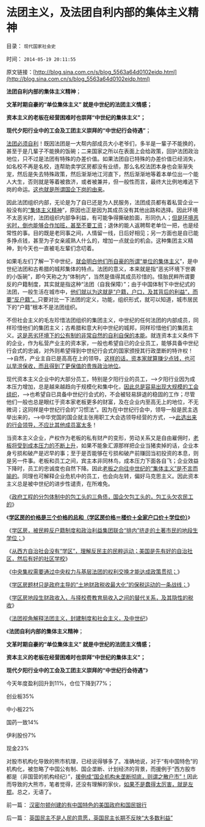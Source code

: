 # 法团主义，及法团自利内部的集体主义精神

目录： `现代国家社会史` 

时间： `2014-05-19 20:11:55` 

原文链接：[http://blog.sina.com.cn/s/blog_5563a64d0102eidp.html](http://blog.sina.com.cn/s/blog_5563a64d0102eidp.html)

**法团自利内部的集体主义精神**；

**文革时期自豪的“单位集体主义” 就是中世纪的法团主义情感；**

**资本主义的老板在经营困难时也崇拜“中世纪的集体主义”；**

**现代夕阳行业中的工会及工团主义崇拜的“中世纪行会待遇”**；

[法团必须自利](../../../2014/5/18/法团视角解释法团主义，封建制度和社会主义，及中世纪.md)！既因法团是一大帮内部成员大小老爷们，多半是一輩子不能换的，甚至于是几輩子不能换的饭碗；二来国家之所以在表面上会给政策，回护法团政治地位，只不过是法团有特殊的办差价值。如果法团自已特殊的办差价值已经消失，如名校不再是名校，连帮助卖学区房都没有业绩，那么名校法团本身也会渐渐失宠，然后是失去特殊政策，然后渐渐地江河直下，然后渐渐地等着本单位出一个能人大生，否则就是等着被救济，或者被兼并，但一般性而言，最终大比例地难逃下岗的命运。[这也就是所谓国企下岗的由来](../../../2013/11/26/不要象晚清眷恋“八旗”一样留恋国企；.md)。

因此法团组织内部，无论是为了自已还是为人民服务，法团成员都有着私营企业一般没有的[“集体主义精神](../../../2013/4/26/集体主义从来不是中国梦，由叶檀公知说起.md)”，原因也正是因为其成员没有其他出路和选择。因此环境不太恶劣时，法团组织内部争利益，有可能争得撕破脸面，形同仇人；[但是环境恶劣时，倒也能够合作加班，甚至不要工资](../../../2009/8/8/抵扣工人收入的“工人翻身做了企业的主人”.md)；退休的能人返聘帮老单位一把，也是经常性的事。目的既是老同事之间，人情留一线，日后好相见；另一方面也是自已能多挣点钱，甚至为子女亲戚熟人什么的，增加一点就业的机会。这种集团主义精神，到今天也一直被毛左輩们念叨着。

如果毛左们了解一下中世纪，[就会明白他们所自豪的所谓“单位的集体主义](../../../2009/8/9/单位是特权体制内的中国人的灵魂.md)”，是中世纪法团和古希腊的城邦集体的特点。法团的意义，本来就是指“恶劣环境下世袭的小饭碗”，即今天称之为“体制内”，当然是值得其成员珍惜的。怪胎民粹所谓要反的户籍制度，其实就是指这种“法团（自我保障）”；由于中国体制下中世纪式的法团，一般生活在城市中，[他们就以为这就是“户籍，户口，及其背后的利益”，而要“反户籍”。](../../../2014/1/11/封建惯例让公众不满，宣传狡辩让公众恼火.md)只要对比一下法团的定义，功能，组织形式，就可以知道，城市居民下的“户籍”根本不是法团组织。

不但社会主义的毛左珍惜法团组织的集团主义，中世纪的任何法团的内部成员，同样珍惜他们的集团主义；古希腊和意大利中世纪的城邦，同样珍惜他们的集团主义。[这是恶劣环境下的公有制的非常自然的自利自保的本能](../../../2009/6/23/官民二元本质上“单位自治”.md)。就连资本主义条件下的企业，作为私营产业主的资本家，一般也希望自已的企业员工，能够具备中世纪行会式的忠诚，对外则希望得到中世纪行会式的国家颁授其行政垄断的特许权！——>自然，产业主自已是高高在上的领导。[这样的话，资本家就算赚少点钱，也可以旱涝保收，而且得到了更保值的贵族政治地位](../../../2012/12/11/等级社会促进了贵族的滥交和女性的贱卖.md)。

现代资本主义企业中的大部分员工，特别是夕阳行业的员工，——>夕阳行业因为成本压力增加，总是越来越趋向于规模化和集中化，[因此总是容易出现大规模的工会组织](../../../2011/12/13/工会活动集中在夕阳行业,“向弱者倾斜”将导致社会停滞.md)，——>也希望自已具备中世纪行会式的，不会被轻易辞退的稳固的工作；尽管他们一般也总是眼红于资本家老板更多的财富，及在企业内至高无上的地位，不无微词；这同样是中世纪行会的“习惯法”。因为在中世纪行会中，领导一般是民主选举出来的，——>中华党国的国企就主张用职工大会选领导经营的方式，——>[此选出来的行会领导，不应比其他成员富太多](../../../2011/12/22/中世纪行会是“生产者民主”制度.md)！

当资本主义企业，产权作为老板的私有财产的变形，劳动关系又是自由雇佣时，[老板将受到成本压力的不断上升](../../../2010/12/21/米塞斯资本原理；什么是亏损？.md)，如果不能象汇源那样把企业当猪卖掉的话，企业本身亏损和破产是迟早的事；至于是否能够在亏损和破产前赚回当初投资的本息，则是另一件事。老板和员工之间，宾主本非同林鸟，成本压力下面各自飞；企业效益下降时，员工的忠诚度也自然下降。因此[老板之向往中世纪的“集体主义”是不言而喻的](../../../2013/12/27/为什么很多资本家不感激资本主义？.md)。同理也可解释企业危机中的员工，也会向左转，偏好马克思主义。因此资本主义总是被中世纪的进步性谴责，在所难免。

《[政府工程的分包体制中的包工头的三角债，国企欠包工头的，包工头欠农民工的](../../../2014/4/14/政府不拉动后的“大萧条”，国企导演包工头的三角债.md)》

《[**学区房的价格是三个价格的总和（学区房价格＝楼价＋全家户口价＋学位价）**](../../../2014/5/5/学区房价是三个价格总和（楼价＋全家户口价＋学位价）；.md)》

《[学区房，被民粹反户籍制度和政治利益集团联合“排内”挤走的土著市民的地段生学位；](../../../2014/5/6/学区房政府护盘保房价的潜规则之“诚实的忽悠”.md)》

《[从西方自治社会没有“学区”，理解反民主的民粹运动；美国是先有好的自治社区，然后有好的社区学校](../../../2014/5/7/从西方的教育参照中国“学区房”，理解反户籍制度的民粹运动.md)》

《[中央集权需要通过中央权力与基层法团的权利交换才能达成政策贯彻；](../../../2014/5/8/学区房政治博弈中的名校法团，和中央集权的基层运作特点.md)》

《[学区房题材只是政府主导的“土地财政税收最大化”的保税运动的一条战线；](../../../2014/5/10/学区房中的“保值，升值”和名校土著法团的可怜博弈.md)》

《[学区房地段生财政收入，与择校费教育局收入之间的替代关系，及其隐性的税收](../../../2014/5/13/择校生与地段生，择校费和学区房的的互相替代关系.md)》

《[法团视角解释法团主义，封建制度和社会主义，及中世纪](../../../2014/5/18/法团视角解释法团主义，封建制度和社会主义，及中世纪.md)》

《**法团自利内部的集体主义精神**；

**文革时期自豪的“单位集体主义” 就是中世纪的法团主义情感；**

**资本主义的老板在经营困难时也崇拜“中世纪的集体主义”；**

**现代夕阳行业中的工会及工团主义崇拜的“中世纪行会待遇”**》

今天年度盈利回升到11%，仓位下降到77%；

创业板35%

中小板22%

国药一致14%

伊利股份7%

现金23%

对股市机构化导致的熊市机理，已经说得够多了。准确地说，对于“有中国特色”的机构化，被忽略了中国公有制、国企垄断、计划经济的背景，而援例于“西方股市都是（非国营的机构经纪）”，[援例成“国企机构未垄断彻底，则谓之散户市”！](../../../2014/5/17/“大宪章法系”，缺乏大宪意精神，“宪改，宪政，普选”毫无意义.md)因此而导致的大熊市，笔者觉得，还没有理解的家伙，[如果不是蠢得太厉害，就是左棍](../../../2013/6/18/职业股神的四大专业原则；.md)。总之，无语了。

前一篇： [汉密尔顿创建的有中国特色的美国政府和国民银行](../../../2014/5/30/汉密尔顿创建的有中国特色的美国政府和国民银行.md)

后一篇： [英国民主不是人民的意愿，英国民主长期不反映“大多数利益”](../../../2014/5/17/英国民主不是人民的意愿，英国民主长期不反映“大多数利益”.md)

